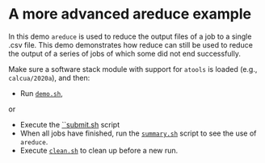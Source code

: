 # A more advanced areduce example

In this demo ``areduce`` is used to reduce the output files of a job to a
single .csv file. This demo demonstrates how reduce can still be used to
reduce the output of a series of jobs of which some did not end successfully.

Make sure a software stack module with support for ``atools`` is loaded
(e.g., ``calcua/2020a``), and then:

  * Run [``demo.sh``](demo.sh),

or

  * Execute the [``submit.sh](submit.sh) script
  * When all jobs have finished, run the [``summary.sh``](summary.sh) script
    to see the use of ``areduce``.
  * Execute [``clean.sh``](clean.sh) to clean up before a new run.
